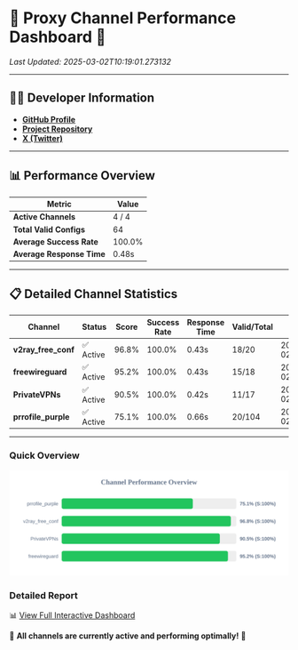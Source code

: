 # 🌟 Proxy Channel Performance Dashboard 🌟

_Last Updated: 2025-03-02T10:19:01.273132_

---

## 👩‍💻 Developer Information

- **[GitHub Profile](https://github.com/4n0nymou3)**  
- **[Project Repository](https://github.com/4n0nymou3/multi-proxy-config-fetcher)**  
- **[X (Twitter)](https://x.com/4n0nymou3)**  

---

## 📊 Performance Overview

| Metric                | Value       |
|-----------------------|-------------|
| **Active Channels**   | 4 / 4       |
| **Total Valid Configs** | 64          |
| **Average Success Rate** | 100.0%      |
| **Average Response Time** | 0.48s       |

---

## 📋 Detailed Channel Statistics

| Channel          | Status     | Score  | Success Rate | Response Time | Valid/Total | Last Success               |
|------------------|------------|--------|--------------|---------------|-------------|----------------------------|
| **v2ray_free_conf**  | ✅ Active  | 96.8%  | 100.0% | 0.43s         | 18/20       | 2025-03-02T10:19:00.367514 |
| **freewireguard**  | ✅ Active  | 95.2%  | 100.0% | 0.43s         | 15/18       | 2025-03-02T10:19:01.271333 |
| **PrivateVPNs**  | ✅ Active  | 90.5%  | 100.0% | 0.42s         | 11/17       | 2025-03-02T10:19:00.817261 |
| **prrofile_purple**  | ✅ Active  | 75.1%  | 100.0% | 0.66s         | 20/104       | 2025-03-02T10:18:59.893497 |

---

### Quick Overview
<div align="center">
  <a href="https://raw.githubusercontent.com/nullluser/NullRepo/refs/heads/main/assets/channel_stats_chart.svg">
    <img src="https://raw.githubusercontent.com/nullluser/NullRepo/refs/heads/main/assets/channel_stats_chart.svg" alt="Source Performance Statistics" width="800">
  </a>
</div>

### Detailed Report
📊 [View Full Interactive Dashboard](https://htmlpreview.github.io/?https://github.com/nullluser/NullRepo/blob/main/assets/performance_report.html)

🎉 **All channels are currently active and performing optimally!** 🎉
